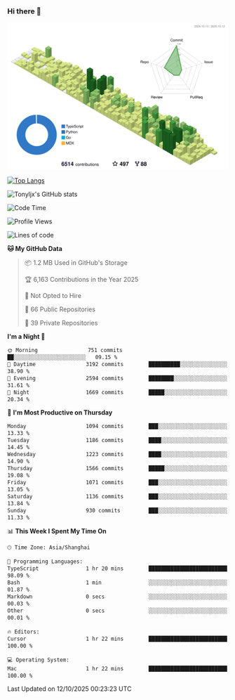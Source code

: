 ### Hi there 👋

![](./profile-3d-contrib/profile-green-animate.svg)

 

[![Top Langs](https://github-readme-stats.vercel.app/api/top-langs/?username=tonyljx)](https://github.com/anuraghazra/github-readme-stats)

![Tonyljx's GitHub stats](https://github-readme-stats.vercel.app/api?username=tonyljx&theme=default&show_icons=true)

 

<!--START_SECTION:waka-->
![Code Time](http://img.shields.io/badge/Code%20Time-1%2C472%20hrs%2049%20mins-blue)

![Profile Views](http://img.shields.io/badge/Profile%20Views-0-blue)

![Lines of code](https://img.shields.io/badge/From%20Hello%20World%20I%27ve%20Written-3.3%20million%20lines%20of%20code-blue)

**🐱 My GitHub Data** 

> 📦 1.2 MB Used in GitHub's Storage 
 > 
> 🏆 6,163 Contributions in the Year 2025
 > 
> 🚫 Not Opted to Hire
 > 
> 📜 66 Public Repositories 
 > 
> 🔑 39 Private Repositories 
 > 
**I'm a Night 🦉** 

```text
🌞 Morning                751 commits         ██░░░░░░░░░░░░░░░░░░░░░░░   09.15 % 
🌆 Daytime                3192 commits        ██████████░░░░░░░░░░░░░░░   38.90 % 
🌃 Evening                2594 commits        ████████░░░░░░░░░░░░░░░░░   31.61 % 
🌙 Night                  1669 commits        █████░░░░░░░░░░░░░░░░░░░░   20.34 % 
```
📅 **I'm Most Productive on Thursday** 

```text
Monday                   1094 commits        ███░░░░░░░░░░░░░░░░░░░░░░   13.33 % 
Tuesday                  1186 commits        ████░░░░░░░░░░░░░░░░░░░░░   14.45 % 
Wednesday                1223 commits        ████░░░░░░░░░░░░░░░░░░░░░   14.90 % 
Thursday                 1566 commits        █████░░░░░░░░░░░░░░░░░░░░   19.08 % 
Friday                   1071 commits        ███░░░░░░░░░░░░░░░░░░░░░░   13.05 % 
Saturday                 1136 commits        ███░░░░░░░░░░░░░░░░░░░░░░   13.84 % 
Sunday                   930 commits         ███░░░░░░░░░░░░░░░░░░░░░░   11.33 % 
```


📊 **This Week I Spent My Time On** 

```text
🕑︎ Time Zone: Asia/Shanghai

💬 Programming Languages: 
TypeScript               1 hr 20 mins        █████████████████████████   98.09 % 
Bash                     1 min               ░░░░░░░░░░░░░░░░░░░░░░░░░   01.87 % 
Markdown                 0 secs              ░░░░░░░░░░░░░░░░░░░░░░░░░   00.03 % 
Other                    0 secs              ░░░░░░░░░░░░░░░░░░░░░░░░░   00.01 % 

🔥 Editors: 
Cursor                   1 hr 22 mins        █████████████████████████   100.00 % 

💻 Operating System: 
Mac                      1 hr 22 mins        █████████████████████████   100.00 % 
```


 Last Updated on 12/10/2025 00:23:23 UTC
<!--END_SECTION:waka-->
